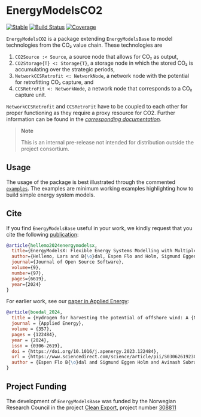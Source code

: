 # EnergyModelsCO2

[![Stable](https://img.shields.io/badge/docs-stable-blue.svg)](https://clean_export.pages.sintef.no/EnergyModelsCO2.jl/)
[![Build Status](https://gitlab.sintef.no/clean_export/EnergyModelsCO2.jl/badges/main/pipeline.svg)](https://gitlab.sintef.no/clean_export/EnergyModelsCO2.jl/-/pipelines)
[![Coverage](https://gitlab.sintef.no/clean_export/EnergyModelsCO2.jl/badges/main/coverage.svg?job=test:1.9)](https://gitlab.sintef.no/clean_export/EnergyModelsCO2.jl/-/jobs)

`EnergyModelsCO2` is a package extending `EnergyModelsBase` to model technologies from the CO₂ value chain.
These technologies are

1. `CO2Source :< Source`, a source node that allows for CO₂ as output,
2. `CO2Storage{T} <: Storage{T}`, a storage node in which the stored CO₂ is accumulating over the strategic periods,
3. `NetworkCCSRetrofit <: NetworkNode`, a network node with the potential for retrofitting CO₂ capture, and
4. `CCSRetroFit <: NetworkNode`, a network node that corresponds to a CO₂ capture unit.

`NetworkCCSRetrofit` and `CCSRetroFit` have to be coupled to each other for proper functioning as they require a proxy resource for CO2.
Further information can be found in the _[corresponding documentation](https://clean_export.pages.sintef.no/EnergyModelsCO2.jl/)_.

> **Note**
>
> This is an internal pre-release not intended for distribution outside the project consortium.

## Usage

The usage of the package is best illustrated through the commented [`examples`](examples).
The examples are minimum working examples highlighting how to build simple energy system models.

## Cite

If you find `EnergyModelsBase` useful in your work, we kindly request that you cite the following [publication](https://doi.org/10.21105/joss.06619):

```bibtex
@article{hellemo2024energymodelsx,
  title={EnergyModelsX: Flexible Energy Systems Modelling with Multiple Dispatch},
  author={Hellemo, Lars and B{\o}dal, Espen Flo and Holm, Sigmund Eggen and Pinel, Dimitri and Straus, Julian},
  journal={Journal of Open Source Software},
  volume={9},
  number={97},
  pages={6619},
  year={2024}
}
```

For earlier work, see our [paper in Applied Energy](https://www.sciencedirect.com/science/article/pii/S0306261923018482):

```bibtex
@article{boedal_2024,
  title = {Hydrogen for harvesting the potential of offshore wind: A {N}orth {S}ea case study},
  journal = {Applied Energy},
  volume = {357},
  pages = {122484},
  year = {2024},
  issn = {0306-2619},
  doi = {https://doi.org/10.1016/j.apenergy.2023.122484},
  url = {https://www.sciencedirect.com/science/article/pii/S0306261923018482},
  author = {Espen Flo B{\o}dal and Sigmund Eggen Holm and Avinash Subramanian and Goran Durakovic and Dimitri Pinel and Lars Hellemo and Miguel Mu{\~n}oz Ortiz and Brage Rugstad Knudsen and Julian Straus}
}
```

## Project Funding

The development of `EnergyModelsBase` was funded by the Norwegian Research Council in the project [Clean Export](https://www.sintef.no/en/projects/2020/cleanexport/), project number [308811](https://prosjektbanken.forskningsradet.no/project/FORISS/308811)
